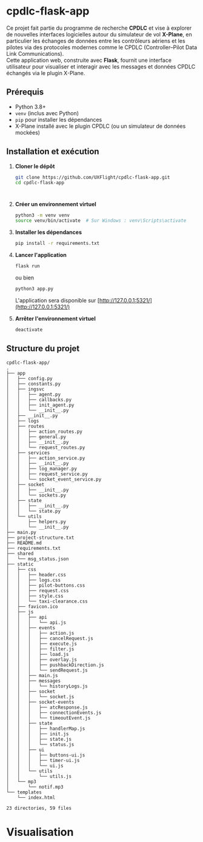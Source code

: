 # cpdlc-flask-app

Ce projet fait partie du programme de recherche **CPDLC** et vise à explorer de nouvelles interfaces logicielles autour du simulateur de vol **X-Plane**, en particulier les échanges de données entre les contrôleurs aériens et les pilotes via des protocoles modernes comme le CPDLC (Controller–Pilot Data Link Communications).  
Cette application web, construite avec **Flask**, fournit une interface utilisateur pour visualiser et interagir avec les messages et données CPDLC échangés via le plugin X-Plane.

## Prérequis

- Python 3.8+
- `venv` (inclus avec Python)
- `pip` pour installer les dépendances
- X-Plane installé avec le plugin CPDLC (ou un simulateur de données mockées)

## Installation et exécution

1. **Cloner le dépôt**

   ```bash
   git clone https://github.com/UXFlight/cpdlc-flask-app.git
   cd cpdlc-flask-app
   ```
#
2. **Créer un environnement virtuel**

   ```bash
   python3 -m venv venv
   source venv/bin/activate  # Sur Windows : venv\Scripts\activate
   ```

3. **Installer les dépendances**

   ```bash
   pip install -r requirements.txt
   ```

4. **Lancer l'application**

   ```bash
   flask run
   ```

   ou bien

   ```bash
   python3 app.py
   ```

   L'application sera disponible sur [http://127.0.0.1:5321/](http://127.0.0.1:5321/)

5. **Arrêter l'environnement virtuel**
   ```bash
   deactivate
   ```

## Structure du projet

```
cpdlc-flask-app/
.
├── app
│   ├── config.py
│   ├── constants.py
│   ├── ingsvc
│   │   ├── agent.py
│   │   ├── callbacks.py
│   │   ├── init_agent.py
│   │   └── __init__.py
│   ├── __init__.py
│   ├── logs
│   ├── routes
│   │   ├── action_routes.py
│   │   ├── general.py
│   │   ├── __init__.py
│   │   └── request_routes.py
│   ├── services
│   │   ├── action_service.py
│   │   ├── __init__.py
│   │   ├── log_manager.py
│   │   ├── request_service.py
│   │   └── socket_event_service.py
│   ├── socket
│   │   ├── __init__.py
│   │   └── sockets.py
│   ├── state
│   │   ├── __init__.py
│   │   └── state.py
│   └── utils
│       ├── helpers.py
│       └── __init__.py
├── main.py
├── project-structure.txt
├── README.md
├── requirements.txt
├── shared
│   └── msg_status.json
├── static
│   ├── css
│   │   ├── header.css
│   │   ├── logs.css
│   │   ├── pilot-buttons.css
│   │   ├── request.css
│   │   ├── style.css
│   │   └── taxi-clearance.css
│   ├── favicon.ico
│   ├── js
│   │   ├── api
│   │   │   └── api.js
│   │   ├── events
│   │   │   ├── action.js
│   │   │   ├── cancelRequest.js
│   │   │   ├── execute.js
│   │   │   ├── filter.js
│   │   │   ├── load.js
│   │   │   ├── overlay.js
│   │   │   ├── pushbackDirection.js
│   │   │   └── sendRequest.js
│   │   ├── main.js
│   │   ├── messages
│   │   │   └── historyLogs.js
│   │   ├── socket
│   │   │   └── socket.js
│   │   ├── socket-events
│   │   │   ├── atcResponse.js
│   │   │   ├── connectionEvents.js
│   │   │   └── timeoutEvent.js
│   │   ├── state
│   │   │   ├── handlerMap.js
│   │   │   ├── init.js
│   │   │   ├── state.js
│   │   │   └── status.js
│   │   ├── ui
│   │   │   ├── buttons-ui.js
│   │   │   ├── timer-ui.js
│   │   │   └── ui.js
│   │   └── utils
│   │       └── utils.js
│   └── mp3
│       └── notif.mp3
└── templates
    └── index.html

23 directories, 59 files
```

# Visualisation
